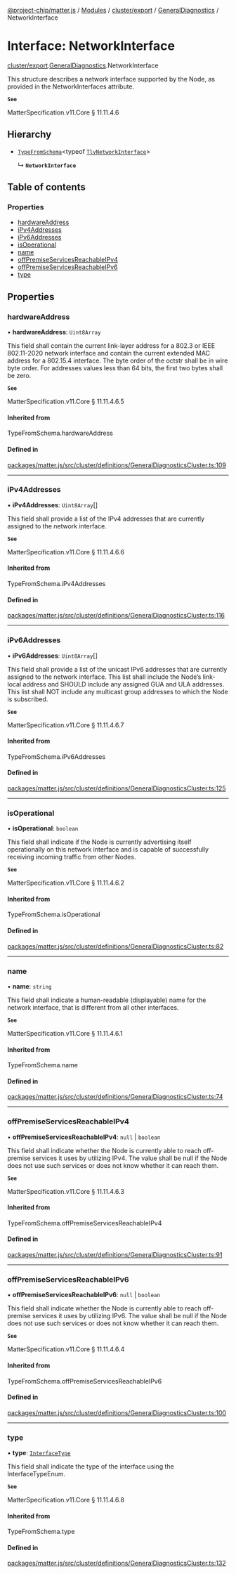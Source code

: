 [@project-chip/matter.js](../README.md) / [Modules](../modules.md) / [cluster/export](../modules/cluster_export.md) / [GeneralDiagnostics](../modules/cluster_export.GeneralDiagnostics.md) / NetworkInterface

# Interface: NetworkInterface

[cluster/export](../modules/cluster_export.md).[GeneralDiagnostics](../modules/cluster_export.GeneralDiagnostics.md).NetworkInterface

This structure describes a network interface supported by the Node, as provided in the NetworkInterfaces
attribute.

**`See`**

MatterSpecification.v11.Core § 11.11.4.6

## Hierarchy

- [`TypeFromSchema`](../modules/tlv_export.md#typefromschema)\<typeof [`TlvNetworkInterface`](../modules/cluster_export.GeneralDiagnostics.md#tlvnetworkinterface)\>

  ↳ **`NetworkInterface`**

## Table of contents

### Properties

- [hardwareAddress](cluster_export.GeneralDiagnostics.NetworkInterface.md#hardwareaddress)
- [iPv4Addresses](cluster_export.GeneralDiagnostics.NetworkInterface.md#ipv4addresses)
- [iPv6Addresses](cluster_export.GeneralDiagnostics.NetworkInterface.md#ipv6addresses)
- [isOperational](cluster_export.GeneralDiagnostics.NetworkInterface.md#isoperational)
- [name](cluster_export.GeneralDiagnostics.NetworkInterface.md#name)
- [offPremiseServicesReachableIPv4](cluster_export.GeneralDiagnostics.NetworkInterface.md#offpremiseservicesreachableipv4)
- [offPremiseServicesReachableIPv6](cluster_export.GeneralDiagnostics.NetworkInterface.md#offpremiseservicesreachableipv6)
- [type](cluster_export.GeneralDiagnostics.NetworkInterface.md#type)

## Properties

### hardwareAddress

• **hardwareAddress**: `Uint8Array`

This field shall contain the current link-layer address for a 802.3 or IEEE 802.11-2020 network interface
and contain the current extended MAC address for a 802.15.4 interface. The byte order of the octstr shall be
in wire byte order. For addresses values less than 64 bits, the first two bytes shall be zero.

**`See`**

MatterSpecification.v11.Core § 11.11.4.6.5

#### Inherited from

TypeFromSchema.hardwareAddress

#### Defined in

[packages/matter.js/src/cluster/definitions/GeneralDiagnosticsCluster.ts:109](https://github.com/project-chip/matter.js/blob/0c058ae17fdba4c0b89b8b13c309011d51782299/packages/matter.js/src/cluster/definitions/GeneralDiagnosticsCluster.ts#L109)

___

### iPv4Addresses

• **iPv4Addresses**: `Uint8Array`[]

This field shall provide a list of the IPv4 addresses that are currently assigned to the network interface.

**`See`**

MatterSpecification.v11.Core § 11.11.4.6.6

#### Inherited from

TypeFromSchema.iPv4Addresses

#### Defined in

[packages/matter.js/src/cluster/definitions/GeneralDiagnosticsCluster.ts:116](https://github.com/project-chip/matter.js/blob/0c058ae17fdba4c0b89b8b13c309011d51782299/packages/matter.js/src/cluster/definitions/GeneralDiagnosticsCluster.ts#L116)

___

### iPv6Addresses

• **iPv6Addresses**: `Uint8Array`[]

This field shall provide a list of the unicast IPv6 addresses that are currently assigned to the network
interface. This list shall include the Node’s link-local address and SHOULD include any assigned GUA and ULA
addresses. This list shall NOT include any multicast group addresses to which the Node is subscribed.

**`See`**

MatterSpecification.v11.Core § 11.11.4.6.7

#### Inherited from

TypeFromSchema.iPv6Addresses

#### Defined in

[packages/matter.js/src/cluster/definitions/GeneralDiagnosticsCluster.ts:125](https://github.com/project-chip/matter.js/blob/0c058ae17fdba4c0b89b8b13c309011d51782299/packages/matter.js/src/cluster/definitions/GeneralDiagnosticsCluster.ts#L125)

___

### isOperational

• **isOperational**: `boolean`

This field shall indicate if the Node is currently advertising itself operationally on this network
interface and is capable of successfully receiving incoming traffic from other Nodes.

**`See`**

MatterSpecification.v11.Core § 11.11.4.6.2

#### Inherited from

TypeFromSchema.isOperational

#### Defined in

[packages/matter.js/src/cluster/definitions/GeneralDiagnosticsCluster.ts:82](https://github.com/project-chip/matter.js/blob/0c058ae17fdba4c0b89b8b13c309011d51782299/packages/matter.js/src/cluster/definitions/GeneralDiagnosticsCluster.ts#L82)

___

### name

• **name**: `string`

This field shall indicate a human-readable (displayable) name for the network interface, that is different
from all other interfaces.

**`See`**

MatterSpecification.v11.Core § 11.11.4.6.1

#### Inherited from

TypeFromSchema.name

#### Defined in

[packages/matter.js/src/cluster/definitions/GeneralDiagnosticsCluster.ts:74](https://github.com/project-chip/matter.js/blob/0c058ae17fdba4c0b89b8b13c309011d51782299/packages/matter.js/src/cluster/definitions/GeneralDiagnosticsCluster.ts#L74)

___

### offPremiseServicesReachableIPv4

• **offPremiseServicesReachableIPv4**: ``null`` \| `boolean`

This field shall indicate whether the Node is currently able to reach off-premise services it uses by
utilizing IPv4. The value shall be null if the Node does not use such services or does not know whether it
can reach them.

**`See`**

MatterSpecification.v11.Core § 11.11.4.6.3

#### Inherited from

TypeFromSchema.offPremiseServicesReachableIPv4

#### Defined in

[packages/matter.js/src/cluster/definitions/GeneralDiagnosticsCluster.ts:91](https://github.com/project-chip/matter.js/blob/0c058ae17fdba4c0b89b8b13c309011d51782299/packages/matter.js/src/cluster/definitions/GeneralDiagnosticsCluster.ts#L91)

___

### offPremiseServicesReachableIPv6

• **offPremiseServicesReachableIPv6**: ``null`` \| `boolean`

This field shall indicate whether the Node is currently able to reach off-premise services it uses by
utilizing IPv6. The value shall be null if the Node does not use such services or does not know whether it
can reach them.

**`See`**

MatterSpecification.v11.Core § 11.11.4.6.4

#### Inherited from

TypeFromSchema.offPremiseServicesReachableIPv6

#### Defined in

[packages/matter.js/src/cluster/definitions/GeneralDiagnosticsCluster.ts:100](https://github.com/project-chip/matter.js/blob/0c058ae17fdba4c0b89b8b13c309011d51782299/packages/matter.js/src/cluster/definitions/GeneralDiagnosticsCluster.ts#L100)

___

### type

• **type**: [`InterfaceType`](../enums/cluster_export.GeneralDiagnostics.InterfaceType.md)

This field shall indicate the type of the interface using the InterfaceTypeEnum.

**`See`**

MatterSpecification.v11.Core § 11.11.4.6.8

#### Inherited from

TypeFromSchema.type

#### Defined in

[packages/matter.js/src/cluster/definitions/GeneralDiagnosticsCluster.ts:132](https://github.com/project-chip/matter.js/blob/0c058ae17fdba4c0b89b8b13c309011d51782299/packages/matter.js/src/cluster/definitions/GeneralDiagnosticsCluster.ts#L132)
